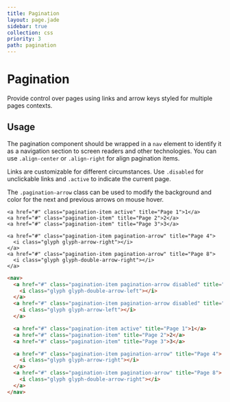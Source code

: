 ```yaml
---
title: Pagination
layout: page.jade
sidebar: true
collection: css
priority: 3
path: pagination
---
```


# Pagination

Provide control over pages using links and arrow keys styled for multiple pages contexts.

## Usage

The pagination component should be wrapped in a `nav` element to identify it as a
navigation section to screen readers and other technologies. You can use `.align-center` or `.align-right` for align pagination items.

Links are customizable for different circumstances. Use `.disabled` for unclickable links and `.active` to indicate the current page.

The `.pagination-arrow` class can be used to modify the background and color for the next and previous arrows on mouse hover.

<div class="example example-code">
  <nav>
    <a href="#" class="pagination-item pagination-arrow disabled" title="Page 0">
      <i class="glyph glyph-double-arrow-left"></i>
    </a>
    <a href="#" class="pagination-item pagination-arrow disabled" title="Page 1">
      <i class="glyph glyph-arrow-left"></i>
    </a>

    <a href="#" class="pagination-item active" title="Page 1">1</a>
    <a href="#" class="pagination-item" title="Page 2">2</a>
    <a href="#" class="pagination-item" title="Page 3">3</a>

    <a href="#" class="pagination-item pagination-arrow" title="Page 4">
      <i class="glyph glyph-arrow-right"></i>
    </a>
    <a href="#" class="pagination-item pagination-arrow" title="Page 8">
      <i class="glyph glyph-double-arrow-right"></i>
    </a>
  </nav>
</div>

```html
<nav>
  <a href="#" class="pagination-item pagination-arrow disabled" title="Page 0">
    <i class="glyph glyph-double-arrow-left"></i>
  </a>
  <a href="#" class="pagination-item pagination-arrow disabled" title="Page 1">
    <i class="glyph glyph-arrow-left"></i>
  </a>

  <a href="#" class="pagination-item active" title="Page 1">1</a>
  <a href="#" class="pagination-item" title="Page 2">2</a>
  <a href="#" class="pagination-item" title="Page 3">3</a>

  <a href="#" class="pagination-item pagination-arrow" title="Page 4">
    <i class="glyph glyph-arrow-right"></i>
  </a>
  <a href="#" class="pagination-item pagination-arrow" title="Page 8">
    <i class="glyph glyph-double-arrow-right"></i>
  </a>
</nav>
```
